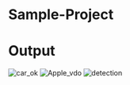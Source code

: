 # Sample-Project

# Output
![car_ok](https://github.com/rkarahul/Real-Time-Object-Detection-Using-Yolov8/assets/90387491/770a2602-3808-4e4d-b539-870e83b9fa0b)
![Apple_vdo](https://github.com/rkarahul/Real-Time-Object-Detection-Using-Yolov8/assets/90387491/920a7c70-a5cc-410b-ac30-f64217b633f0)
![detection](https://github.com/rkarahul/Real-Time-Object-Detection-Using-Yolov8/assets/90387491/3aca60ba-529d-45b5-b692-8f28a533b327)
